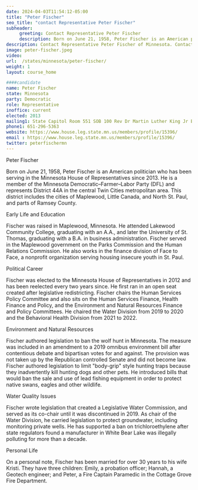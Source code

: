 ```yaml
---
date: 2024-04-03T11:54:12-05:00
title: "Peter Fischer"
seo_title: "contact Representative Peter Fischer"
subheader:
     greeting: Contact Representative Peter Fischer
     description: Born on June 21, 1958, Peter Fischer is an American politician who has been serving in the Minnesota House of Representatives since 2013. He is a member of the Minnesota Democratic–Farmer–Labor Party (DFL) and represents District 44A in the central Twin Cities metropolitan area.
description: Contact Representative Peter Fischer of Minnesota. Contact information for Peter Fischer includes email address, phone number, and mailing address.
image: peter-fischer.jpeg
video:
url:  /states/minnesota/peter-fischer/
weight: 1
layout: course_home

####candidate
name: Peter Fischer
state: Minnesota
party: Democratic
role: Representative
inoffice: current
elected: 2013
mailing1: State Capitol Room 551 SOB 100 Rev Dr Martin Luther King Jr Blvd St. Paul, MN 55155-1298
phone1: 651-296-5363
website: https://www.house.leg.state.mn.us/members/profile/15396/
email : https://www.house.leg.state.mn.us/members/profile/15396/
twitter: peterfischermn
---
```


Peter Fischer

Born on June 21, 1958, Peter Fischer is an American politician who has been serving in the Minnesota House of Representatives since 2013. He is a member of the Minnesota Democratic–Farmer–Labor Party (DFL) and represents District 44A in the central Twin Cities metropolitan area. This district includes the cities of Maplewood, Little Canada, and North St. Paul, and parts of Ramsey County.

Early Life and Education

Fischer was raised in Maplewood, Minnesota. He attended Lakewood Community College, graduating with an A.A., and later the University of St. Thomas, graduating with a B.A. in business administration. Fischer served in the Maplewood government on the Parks Commission and the Human Relations Commission. He also works in the finance division of Face to Face, a nonprofit organization serving housing insecure youth in St. Paul.

Political Career

Fischer was elected to the Minnesota House of Representatives in 2012 and has been reelected every two years since. He first ran in an open seat created after legislative redistricting. Fischer chairs the Human Services Policy Committee and also sits on the Human Services Finance, Health Finance and Policy, and the Environment and Natural Resources Finance and Policy Committees. He chaired the Water Division from 2019 to 2020 and the Behavioral Health Division from 2021 to 2022.

Environment and Natural Resources

Fischer authored legislation to ban the wolf hunt in Minnesota. The measure was included in an amendment to a 2019 omnibus environment bill after contentious debate and bipartisan votes for and against. The provision was not taken up by the Republican controlled Senate and did not become law. Fischer authored legislation to limit "body-grip" style hunting traps because they inadvertently kill hunting dogs and other pets. He introduced bills that would ban the sale and use of lead fishing equipment in order to protect native swans, eagles and other wildlife.

Water Quality Issues

Fischer wrote legislation that created a Legislative Water Commission, and served as its co-chair until it was discontinued in 2019. As chair of the Water Division, he carried legislation to protect groundwater, including monitoring private wells. He has supported a ban on trichloroethylene after state regulators found a manufacturer in White Bear Lake was illegally polluting for more than a decade.

Personal Life

On a personal note, Fischer has been married for over 30 years to his wife Kristi. They have three children: Emily, a probation officer; Hannah, a Geotech engineer; and Peter, a Fire Captain Paramedic in the Cottage Grove Fire Department.
